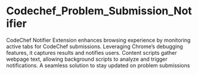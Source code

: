 # Codechef_Problem_Submission_Notifier
CodeChef Notifier Extension enhances browsing experience by monitoring active tabs for CodeChef submissions. Leveraging Chrome’s debugging features, it captures results and notifies users. Content scripts gather webpage text, allowing background scripts to analyze and trigger notifications. A seamless solution to stay updated on problem submissions
